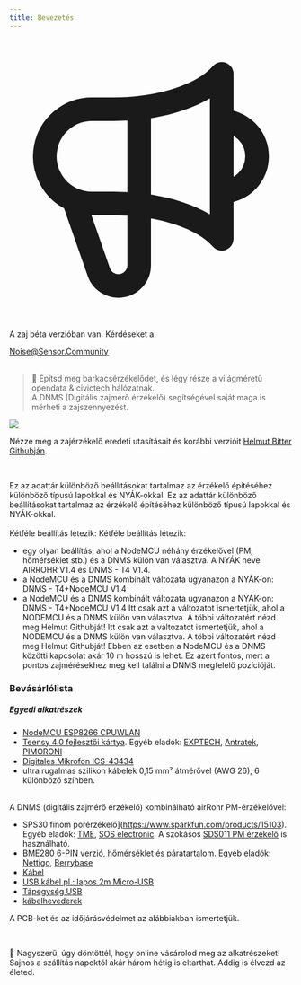 ```yaml
---
title: Bevezetés
---
```

  <div class="max-w-screen-xl mx-auto pt-5">
      <div class="p-2 rounded-lg bg-indigo-100 shadow-lg sm:p-3">
      <div class="flex items-center">
            <span class="p-2 rounded-lg bg-indigo-500">
              <svg class="h-8 w-8 text-white" fill="none" viewBox="0 0 24 24" stroke="currentColor">
                <path stroke-linecap="round" stroke-linejoin="round" stroke-width="2" d="M11 5.882V19.24a1.76 1.76 0 01-3.417.592l-2.147-6.15M18 13a3 3 0 100-6M5.436 13.683A4.001 4.001 0 017 6h1.832c4.1 0 7.625-1.234 9.168-3v14c-1.543-1.766-5.067-3-9.168-3H7a3.988 3.988 0 01-1.564-.317z" />
              </svg>
            </span>
        <div class="flex flex-wrap">
          <div class="flex-wrap flex">
            <p class="pt-1 text-indigo-700 font-medium">
                A zaj béta verzióban van. Kérdéseket a</p>
          <a href="mailto:Noise@Sensor.Community" class="ml-1 font-medium underline text-white hover:text-yellow-600">
                  Noise@Sensor.Community</a>
          </div>
           </div>
      </div>
    </div>
  </div>
<br>


> 🚧 Építsd meg barkácsérzékelődet, és légy része a világméretű opendata &amp; civictech hálózatnak. <br> A DNMS (Digitális zajmérő érzékelő) segítségével saját maga is mérheti a zajszennyezést.

  <img src="../docs/dnms/dnms-noise-measuring-sensor-kit.jpg" style="display: block; margin: 1em 0" loading="lazy"/>


Nézze meg a zajérzékelő eredeti utasításait és korábbi verzióit [Helmut Bitter Githubján](https://github.com/hbitter/DNMS/tree/master/Manual).

<br>

Ez az adattár különböző beállításokat tartalmaz az érzékelő építéséhez különböző típusú lapokkal és NYÁK-okkal.
Ez az adattár különböző beállításokat tartalmaz az érzékelő építéséhez különböző típusú lapokkal és NYÁK-okkal.
 <br>
 <br>
 Kétféle beállítás létezik:
 Kétféle beállítás létezik:
* egy olyan beállítás, ahol a NodeMCU néhány érzékelővel (PM, hőmérséklet stb.) és a DNMS külön van választva. A NYÁK neve AIRROHR V1.4 és DNMS - T4 V1.4.
* a NodeMCU és a DNMS kombinált változata ugyanazon a NYÁK-on: DNMS - T4+NodeMCU V1.4
* a NodeMCU és a DNMS kombinált változata ugyanazon a NYÁK-on: DNMS - T4+NodeMCU V1.4
 Itt csak azt a változatot ismertetjük, ahol a NODEMCU és a DNMS külön van választva. A többi változatért nézd meg Helmut Githubját!
 Itt csak azt a változatot ismertetjük, ahol a NODEMCU és a DNMS külön van választva. A többi változatért nézd meg Helmut Githubját!
  Ebben az esetben a NodeMCU és a DNMS közötti kapcsolat akár 10 m hosszú is lehet. Ez azért fontos, mert a pontos zajmérésekhez meg kell találni a DNMS megfelelő pozícióját.

### Bevásárlólista

##### Egyedi alkatrészek
* [NodeMCU ESP8266 CPUWLAN](https://www.aliexpress.com/wholesale?groupsort=1&SortType=price_asc&SearchText=nodemcu+v3+esp8266+ch340)
* [Teensy 4.0 fejlesztői kártya](https://www.pjrc.com/store/teensy40.html). Egyéb eladók: [EXPTECH](https://www.exp-tech.de/plattformen/teensy/9596/teensy-4.0-development-board), [Antratek](https://www.antratek.de/teensy-4-0), [PIMORONI](https://shop.pimoroni.com/products/teensy-4-0-development-board)
* [Digitales Mikrofon ICS-43434](https://www.tindie.com/products/onehorse/ics43434-i2s-digital-microphone/)
* ultra rugalmas szilikon kábelek 0,15 mm² átmérővel (AWG 26), 6 különböző színben.
<br>
A DNMS (digitális zajmérő érzékelő) kombinálható airRohr PM-érzékelővel:

* SPS30 finom porérzékelő](https://www.sparkfun.com/products/15103). Egyéb eladók: [TME](https://www.tme.eu/de/details/sps30/gassensoren/sensirion/1-101638-10/?brutto=1), [SOS electronic](https://www.soselectronic.de/products/sensirion/sps30-2-304234). A szokásos [SDS011 PM érzékelő](https://de.aliexpress.com/wholesale?catId=0&initiative_id=AS_20200813122806&SearchText=sds011) is használható.
* [BME280 6-PIN verzió, hőmérséklet és páratartalom](https://www.aliexpress.com/wholesale?catId=0&initiative_id=SB_20200308040440&SearchText=bme280+-5V+%2B3.3V). Egyéb eladók: [Nettigo](https://nettigo.eu/products/module-pressure-humidity-and-temperature-sensor-bosch-bme280), [Berrybase](https://www.berrybase.de/bauelemente/sensoren-module/feuchtigkeit/bme680-breakout-board-4in1-sensor-f-252-r-temperatur-luftfeuchtigkeit-luftdruck-und-luftg-252-t)
* [Kábel](http://www.aliexpress.comwholesale?groupsort=1&amp;SortType=price_asc&amp;SearchText=Dupont+kábel+20cm+női-női)
* [USB kábel pl.: lapos 2m Micro-USB](https://www.aliexpress.comwholesale?catId=0&amp;initiative_id=SB_20200308040708&amp;SearchText=micro+usb+lapos+kábel+2m)
* [Tápegység USB](https://www.aliexpress.comwholesale?catId=0&amp;initiative_id=SB_20200308040834&amp;SearchText=single+mikro+usb+eu+táp+tápegység)
* [kábelhevederek](https://www.aliexpress.comwholesale?catId=0&amp;initiative_id=SB_20200308040852&amp;SearchText=cable+hevederek)

A PCB-ket és az időjárásvédelmet az alábbiakban ismertetjük.

<br>

🙌 Nagyszerű, úgy döntöttél, hogy online vásárolod meg az alkatrészeket!
Sajnos a szállítás napoktól akár három hétig is eltarthat.
Addig is élvezd az életed.
